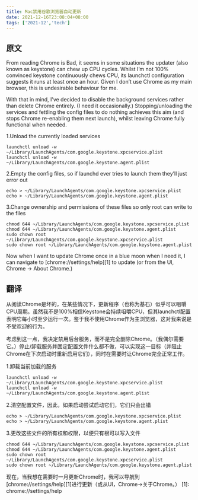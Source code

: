```yaml
---
title: Mac禁用谷歌浏览器自动更新
date: 2021-12-16T23:08:04+08:00
tags: ['2021-12','tech']
---
```



## 原文
From reading Chrome is Bad, it seems in some situations the updater (also known as keystone) can chew up CPU cycles. Whilst I’m not 100% convinced keystone continuously chews CPU, its launchctl configuration suggests it runs at least once an hour. Given I don’t use Chrome as my main browser, this is undesirable behaviour for me.

With that in mind, I’ve decided to disable the background services rather than delete Chrome entirely. (I need it occasionally.) Stopping/unloading the services and fettling the config files to do nothing achieves this aim (and stops Chrome re-enabling them next launch), whilst leaving Chrome fully functional when needed.

1.Unload the currently loaded services
```
launchctl unload -w ~/Library/LaunchAgents/com.google.keystone.xpcservice.plist
launchctl unload -w ~/Library/LaunchAgents/com.google.keystone.agent.plist
```

2.Empty the config files, so if launchd ever tries to launch them they’ll just error out
```
echo > ~/Library/LaunchAgents/com.google.keystone.xpcservice.plist
echo > ~/Library/LaunchAgents/com.google.keystone.agent.plist
```

3.Change ownership and permissions of these files so only root can write to the files
```
chmod 644 ~/Library/LaunchAgents/com.google.keystone.xpcservice.plist
chmod 644 ~/Library/LaunchAgents/com.google.keystone.agent.plist
sudo chown root ~/Library/LaunchAgents/com.google.keystone.xpcservice.plist
sudo chown root ~/Library/LaunchAgents/com.google.keystone.agent.plist
```
Now when I want to update Chrome once in a blue moon when I need it, I can navigate to [chrome://settings/help][1] to update (or from the UI, Chrome -> About Chrome.)

## 翻译
从阅读Chrome是坏的，在某些情况下，更新程序（也称为基石）似乎可以咀嚼CPU周期。虽然我不是100%相信Keystone会持续咀嚼CPU，但其launchctl配置表明它每小时至少运行一次。鉴于我不使用Chrome作为主浏览器，这对我来说是不受欢迎的行为。

考虑到这一点，我决定禁用后台服务，而不是完全删除Chrome。（我偶尔需要它。）停止/卸载服务并固定配置文件什么都不做，可以实现这一目标（并阻止Chrome在下次启动时重新启用它们），同时在需要时让Chrome完全正常工作。

1.卸载当前加载的服务
```
launchctl unload -w ~/Library/LaunchAgents/com.google.keystone.xpcservice.plist
launchctl unload -w ~/Library/LaunchAgents/com.google.keystone.agent.plist
```

2.清空配置文件，因此，如果启动尝试启动它们，它们只会出错
```
echo > ~/Library/LaunchAgents/com.google.keystone.xpcservice.plist
echo > ~/Library/LaunchAgents/com.google.keystone.agent.plist
```
3.更改这些文件的所有权和权限，以便只有根可以写入文件
```
chmod 644 ~/Library/LaunchAgents/com.google.keystone.xpcservice.plist
chmod 644 ~/Library/LaunchAgents/com.google.keystone.agent.plist
sudo chown root ~/Library/LaunchAgents/com.google.keystone.xpcservice.plist
sudo chown root ~/Library/LaunchAgents/com.google.keystone.agent.plist
```
现在，当我想在需要时一月更新Chrome时，我可以导航到[chrome://settings/help][1]进行更新（或从UI，Chrome->关于Chrome。）
[1]: chrome://settings/help
